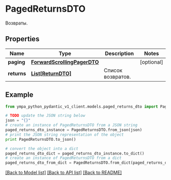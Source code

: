 # PagedReturnsDTO

Возвраты.

## Properties
Name | Type | Description | Notes
------------ | ------------- | ------------- | -------------
**paging** | [**ForwardScrollingPagerDTO**](ForwardScrollingPagerDTO.md) |  | [optional] 
**returns** | [**List[ReturnDTO]**](ReturnDTO.md) | Список возвратов. | 

## Example

```python
from ympa_python_pydantic_v1_client.models.paged_returns_dto import PagedReturnsDTO

# TODO update the JSON string below
json = "{}"
# create an instance of PagedReturnsDTO from a JSON string
paged_returns_dto_instance = PagedReturnsDTO.from_json(json)
# print the JSON string representation of the object
print PagedReturnsDTO.to_json()

# convert the object into a dict
paged_returns_dto_dict = paged_returns_dto_instance.to_dict()
# create an instance of PagedReturnsDTO from a dict
paged_returns_dto_from_dict = PagedReturnsDTO.from_dict(paged_returns_dto_dict)
```
[[Back to Model list]](../README.md#documentation-for-models) [[Back to API list]](../README.md#documentation-for-api-endpoints) [[Back to README]](../README.md)


